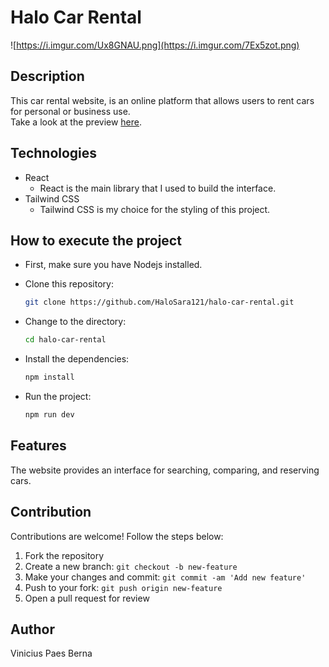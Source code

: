 # Halo Car Rental

![https://i.imgur.com/Ux8GNAU.png](https://i.imgur.com/7Ex5zot.png)

## Description
This car rental website, is an online platform that allows users to rent cars for personal or business use. <br/>
Take a look at the preview [here](https://halo-car-rental.vercel.app/).

## Technologies
- React
  - React is the main library that I used to build the interface.
- Tailwind CSS
  - Tailwind CSS is my choice for the styling of this project.

## How to execute the project
- First, make sure you have Nodejs installed.

- Clone this repository:
   ```bash
   git clone https://github.com/HaloSara121/halo-car-rental.git

- Change to the directory:
   ```bash
   cd halo-car-rental

- Install the dependencies:
   ```bash
   npm install

- Run the project:
   ```bash
   npm run dev   

## Features
The website provides an interface for searching, comparing, and reserving cars.

## Contribution
Contributions are welcome! Follow the steps below:

1. Fork the repository
2. Create a new branch: `git checkout -b new-feature`
3. Make your changes and commit: `git commit -am 'Add new feature'`
4. Push to your fork: `git push origin new-feature`
5. Open a pull request for review

## Author
Vinicius Paes Berna